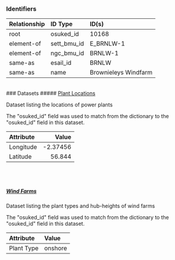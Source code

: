 ### Identifiers

| Relationship   | ID Type     | ID(s)                |
|:---------------|:------------|:---------------------|
| root           | osuked_id   | 10168                |
| element-of     | sett_bmu_id | E_BRNLW-1            |
| element-of     | ngc_bmu_id  | BRNLW-1              |
| same-as        | esail_id    | BRNLW                |
| same-as        | name        | Brownieleys Windfarm |

<br>
### Datasets
##### <a href="https://raw.githubusercontent.com/OSUKED/Dictionary-Datasets/main/datasets/plant-locations/datapackage.json">Plant Locations</a>

Dataset listing the locations of power plants

The "osuked_id" field was used to match from the dictionary to the "osuked_id" field in this dataset.

| Attribute   |    Value |
|:------------|---------:|
| Longitude   | -2.37456 |
| Latitude    | 56.844   |

<br><br>
##### <a href="https://raw.githubusercontent.com/OSUKED/Dictionary-Datasets/main/datasets/wind-farms/datapackage.json">Wind Farms</a>

Dataset listing the plant types and hub-heights of wind farms

The "osuked_id" field was used to match from the dictionary to the "osuked_id" field in this dataset.

| Attribute   | Value   |
|:------------|:--------|
| Plant Type  | onshore |
